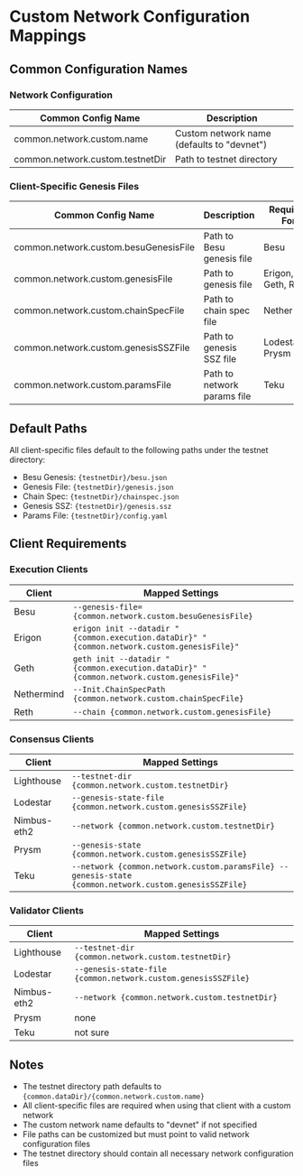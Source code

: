 # Custom Network Configuration Mappings

## Common Configuration Names

### Network Configuration

| Common Config Name               | Description                                |
| -------------------------------- | ------------------------------------------ |
| common.network.custom.name       | Custom network name (defaults to "devnet") |
| common.network.custom.testnetDir | Path to testnet directory                  |

### Client-Specific Genesis Files

| Common Config Name                    | Description                 | Required For       |
| ------------------------------------- | --------------------------- | ------------------ |
| common.network.custom.besuGenesisFile | Path to Besu genesis file   | Besu               |
| common.network.custom.genesisFile     | Path to genesis file        | Erigon, Geth, Reth |
| common.network.custom.chainSpecFile   | Path to chain spec file     | Nethermind         |
| common.network.custom.genesisSSZFile  | Path to genesis SSZ file    | Lodestar, Prysm    |
| common.network.custom.paramsFile      | Path to network params file | Teku               |

## Default Paths

All client-specific files default to the following paths under the testnet directory:

- Besu Genesis: `{testnetDir}/besu.json`
- Genesis File: `{testnetDir}/genesis.json`
- Chain Spec: `{testnetDir}/chainspec.json`
- Genesis SSZ: `{testnetDir}/genesis.ssz`
- Params File: `{testnetDir}/config.yaml`

## Client Requirements

### Execution Clients

| Client     | Mapped Settings                                                                            |
| ---------- | ------------------------------------------------------------------------------------------ |
| Besu       | `--genesis-file={common.network.custom.besuGenesisFile}`                                   |
| Erigon     | `erigon init --datadir "{common.execution.dataDir}" "{common.network.custom.genesisFile}"` |
| Geth       | `geth init --datadir "{common.execution.dataDir}" "{common.network.custom.genesisFile}"`   |
| Nethermind | `--Init.ChainSpecPath {common.network.custom.chainSpecFile}`                               |
| Reth       | `--chain {common.network.custom.genesisFile}`                                              |

### Consensus Clients

| Client      | Mapped Settings                                                                                       |
| ----------- | ----------------------------------------------------------------------------------------------------- |
| Lighthouse  | `--testnet-dir {common.network.custom.testnetDir}`                                                    |
| Lodestar    | `--genesis-state-file {common.network.custom.genesisSSZFile}`                                         |
| Nimbus-eth2 | `--network {common.network.custom.testnetDir}`                                                        |
| Prysm       | `--genesis-state {common.network.custom.genesisSSZFile}`                                              |
| Teku        | `--network {common.network.custom.paramsFile} --genesis-state {common.network.custom.genesisSSZFile}` |

### Validator Clients

| Client      | Mapped Settings                                               |
| ----------- | ------------------------------------------------------------- |
| Lighthouse  | `--testnet-dir {common.network.custom.testnetDir}`            |
| Lodestar    | `--genesis-state-file {common.network.custom.genesisSSZFile}` |
| Nimbus-eth2 | `--network {common.network.custom.testnetDir}`                |
| Prysm       | none                                                          |
| Teku        | not sure                                                      |

## Notes

- The testnet directory path defaults to `{common.dataDir}/{common.network.custom.name}`
- All client-specific files are required when using that client with a custom network
- The custom network name defaults to "devnet" if not specified
- File paths can be customized but must point to valid network configuration files
- The testnet directory should contain all necessary network configuration files
